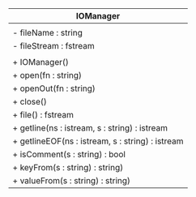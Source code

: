 | IOManager                                        |
| ------------------------------------------------ |
|                                                  |
| - fileName : string                              |
| - fileStream : fstream                           |
|                                                  |
| + IOManager()                                    |
| + open(fn : string)                              |
| + openOut(fn : string)                           |
| + close()                                        |
| + file() : fstream                               |
| + getline(ns : istream, s : string) : istream    |
| + getlineEOF(ns : istream, s : string) : istream |
| + isComment(s : string) : bool                   |
| + keyFrom(s : string) : string)                  |
| + valueFrom(s : string) : string)                |